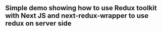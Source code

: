 ## Simple demo showing how to use Redux toolkit with Next JS and next-redux-wrapper to  use redux on server side
